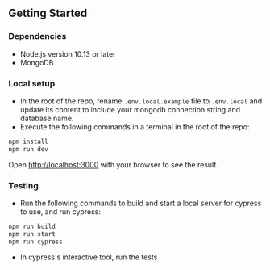 ## Getting Started

### Dependencies

- Node.js version 10.13 or later
- MongoDB

### Local setup

- In the root of the repo, rename `.env.local.example` file to `.env.local` and update its content to include your mongodb connection string and database name.
- Execute the following commands in a terminal in the root of the repo:

```bash
npm install
npm run dev
```

Open [http://localhost:3000](http://localhost:3000) with your browser to see the result.

### Testing

- Run the following commands to build and start a local server for cypress to use, and run cypress:

```bash
npm run build
npm run start
npm run cypress
```

- In cypress's interactive tool, run the tests
